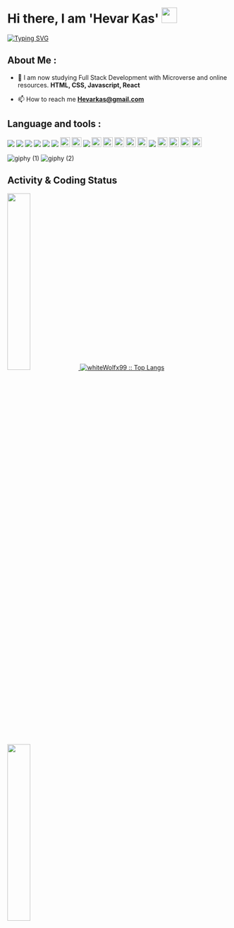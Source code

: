 # Hi there, I am 'Hevar Kas' <img src="https://media.giphy.com/media/hvRJCLFzcasrR4ia7z/giphy.gif" width="35">


[![Typing SVG](https://readme-typing-svg.herokuapp.com?size=50&pause=1500&color=grey&width=600&height=70&lines=White+Wolf+Developer)](https://git.io/typing-svg)

## About Me :
- 🌱 I am now studying Full Stack Development with Microverse and online resources. **HTML, CSS, Javascript, React**

- 📫 How to reach me **Hevarkas@gmail.com**

## Language and tools :

<img src = "https://img.shields.io/badge/-HTML5-E34F26?style=flat&logo=html5&logoColor=white"> <img src = "https://img.shields.io/badge/-CSS3-1572B6?style=flat&logo=css3&logoColor=white">
<img src="https://img.shields.io/badge/-Bootstrap-563D7C?style=flat&logo=bootstrap&logoColor=white">
<img src="https://img.shields.io/badge/-JavaScript-eed718?style=flat&logo=javascript&logoColor=ffffff">
<img src="https://img.shields.io/badge/-MySQL-F29111?style=flat&logo=mysql&logoColor=FFFFFF">
<img src="http://img.shields.io/badge/-Github-000000?style=flat&logo=github&logoColor=FFFFFF">
<img src="https://img.shields.io/badge/Ruby-CC342D?style=for-the-badge&logo=ruby&logoColor=white" height="22px">
<img src="https://img.shields.io/badge/Webpack-8DD6F9?style=for-the-badge&logo=Webpack&logoColor=white" height="22px">
<img src="https://img.shields.io/badge/-C%20&%20C++-659ad2?style=flat&logo=c%2B%2B&logoColor=ffffff">
<img src="https://img.shields.io/badge/C%23-239120?style=for-the-badge&logo=c-sharp&logoColor=white" height="22px">
<img src="https://img.shields.io/badge/.NET-512BD4?style=for-the-badge&logo=dotnet&logoColor=white" height="22px">
<img src="https://img.shields.io/badge/stylelint-000?style=for-the-badge&logo=stylelint&logoColor=white" height="22px">
<img src="https://img.shields.io/badge/eslint-3A33D1?style=for-the-badge&logo=eslint&logoColor=white" height="22px">
<img src="https://img.shields.io/badge/Jira-0052CC?style=for-the-badge&logo=Jira&logoColor=white" height="22px">
<img src="http://img.shields.io/badge/-VS%20Code-007ACC?style=flat&logo=visual%20studio%20code&logoColor=white">
<img src="https://img.shields.io/badge/Dart-0175C2?style=for-the-badge&logo=dart&logoColor=white" height="22px">
<img src="https://img.shields.io/badge/Flutter-02569B?style=for-the-badge&logo=flutter&logoColor=white" height="22px">
<img src="https://img.shields.io/badge/PHP-777BB4?style=for-the-badge&logo=php&logoColor=white" height="22px">
<img src="https://img.shields.io/badge/Xampp-F37623?style=for-the-badge&logo=xampp&logoColor=white" height="22px">

![giphy (1)](https://user-images.githubusercontent.com/94759531/200421012-d3e245f6-7f7c-4b48-a998-55f9ba67ba62.gif)
![giphy (2)](https://user-images.githubusercontent.com/94759531/200421540-7da6ecfc-6175-4f38-bf0f-06d6c8deaaca.gif)

## Activity & Coding Status


<p>
          <a href="https://github.com/whiteWolfx99">
          <img width="32%" src="https://github-readme-stats.vercel.app/api?username=whiteWolfx99&show_icons=true&theme=dark&hide_border=true" />
                              <a href="https://github.com/whiteWolfx99/">
          <img src="https://github-readme-stats.vercel.app/api/top-langs/?username=whiteWolfx99&langs_count=6&theme=dark&layout=compact&hide_border=true"               alt="whiteWolfx99 :: Top Langs" /></a>
          <img width="32%" src="https://github-readme-streak-stats.herokuapp.com/?user=whiteWolfx99&theme=dark&hide_border=true" />
          </a>
</p>
